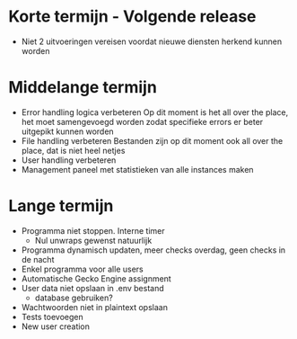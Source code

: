 # Korte termijn - Volgende release
- Niet 2 uitvoeringen vereisen voordat nieuwe diensten herkend kunnen worden

# Middelange termijn
- Error handling logica verbeteren
    Op dit moment is het all over the place, het moet samengevoegd worden zodat specifieke errors er beter uitgepikt kunnen worden
- File handling verbeteren
    Bestanden zijn op dit moment ook all over the place, dat is niet heel netjes
- User handling verbeteren
- Management paneel met statistieken van alle instances maken

# Lange termijn
- Programma niet stoppen. Interne timer
    - Nul unwraps gewenst natuurlijk
- Programma dynamisch updaten, meer checks overdag, geen checks in de nacht
- Enkel programma voor alle users
- Automatische Gecko Engine assignment
- User data niet opslaan in .env bestand
    - database gebruiken?
- Wachtwoorden niet in plaintext opslaan
- Tests toevoegen
- New user creation
